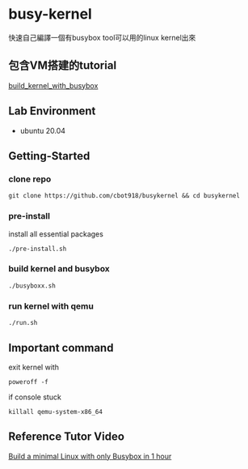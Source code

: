 # busy-kernel
快速自己編譯一個有busybox tool可以用的linux kernel出來



## 包含VM搭建的tutorial
[build_kernel_with_busybox](https://github.com/cbot918/busykernel/blob/master/build_kernel_with_busybox.md)

## Lab Environment
- ubuntu 20.04

## Getting-Started

### clone repo
```
git clone https://github.com/cbot918/busykernel && cd busykernel
```

### pre-install

install all essential packages
```
./pre-install.sh
```

### build kernel and busybox
```
./busyboxx.sh
```

### run kernel with qemu
```
./run.sh
```

## Important command

exit kernel with
```
poweroff -f
```
if console stuck
```
killall qemu-system-x86_64
```


## Reference Tutor Video
[Build a minimal Linux with only Busybox in 1 hour](https://www.youtube.com/watch?v=asnXWOUKhTA)